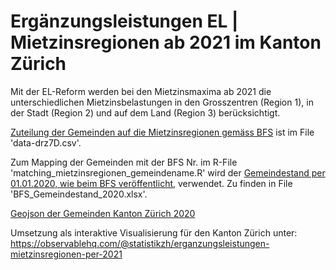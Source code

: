 # Ergänzungsleistungen EL | Mietzinsregionen ab 2021 im Kanton Zürich

Mit der EL-Reform werden bei den Mietzinsmaxima ab 2021 die unterschiedlichen Mietzinsbelastungen in den Grosszentren (Region 1), in der Stadt (Region 2) und auf dem Land (Region 3) berücksichtigt.

[Zuteilung der Gemeinden auf die Mietzinsregionen gemäss BFS](https://www.bsv.admin.ch/bsv/de/home/sozialversicherungen/el/grundlagen-und-gesetze/grundlagen/mietkosten-ergaenzungsleistungen.html) ist im File 'data-drz7D.csv'.

Zum Mapping der Gemeinden mit der BFS Nr. im R-File 'matching_mietzinsregionen_gemeindename.R' wird der [Gemeindestand per 01.01.2020, wie beim BFS veröffentlicht](https://www.agvchapp.bfs.admin.ch/de/home), verwendet. Zu finden in File 'BFS_Gemeindestand_2020.xlsx'.

[Geojson der Gemeinden Kanton Zürich 2020 ](https://raw.githubusercontent.com/statistikZH/EL_Mietzinsregionen_ZH/master/GemeindeGrosseSeeOhneExklave_gen_epsg2056_F_KTZH_2020.json)

Umsetzung als interaktive Visualisierung für den Kanton Zürich unter: https://observablehq.com/@statistikzh/erganzungsleistungen-mietzinsregionen-per-2021
